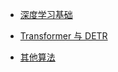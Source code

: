 <!-- docs/_sidebar.md --> 

- [深度学习基础](/1_深度学习基础.md)
- [Transformer 与 DETR](/2_transformer与DETR.md)

- [其他算法](/3_其他算法.md)

